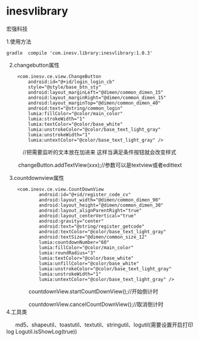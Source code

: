 # inesvlibrary
宏强科技

   1.使用方法
   
    gradle  compile 'com.inesv.library:inesvlibrary:1.0.3' 
    
    
    
   2.changebutton属性
    
        <com.inesv.ce.view.ChangeButton
            android:id="@+id/login_login_cb"
            style="@style/base_btn_sty"
            android:layout_marginLeft="@dimen/common_dimen_15"
            android:layout_marginRight="@dimen/common_dimen_15"
            android:layout_marginTop="@dimen/common_dimen_40"
            android:text="@string/common_login"
            lumia:fillColor="@color/main_color"
            lumia:strokeWidth="1"
            lumia:textColor="@color/base_white"
            lumia:unstrokeColor="@color/base_text_light_gray"
            lumia:unstrokeWidth="1"
            lumia:untextColor="@color/base_text_light_gray" />
            
            //把需要监听的文本放在加进来 这样当满足条件按钮就会改变样式
            
            changeButton.addTextView(xxx);//参数可以是textview或者edittext 
            
            
   3.countdownview属性     
   
        <com.inesv.ce.view.CountDownView
                android:id="@+id/register_code_cv"
                android:layout_width="@dimen/common_dimen_90"
                android:layout_height="@dimen/common_dimen_30"
                android:layout_alignParentRight="true"
                android:layout_centerVertical="true"
                android:gravity="center"
                android:text="@string/register_getcode"
                android:textColor="@color/base_text_light_gray"
                android:textSize="@dimen/common_size_12"
                lumia:countdownNumber="60"
                lumia:fillColor="@color/main_color"
                lumia:roundRadius="3"
                lumia:textColor="@color/base_white"
                lumia:unfillColor="@color/base_white"
                lumia:unstrokeColor="@color/base_text_light_gray"
                lumia:unstrokeWidth="1"
                lumia:untextColor="@color/base_text_light_gray" />
                
                countdownView.startCountDownView();//开始倒计时
                
                countdownView.cancelCountDownView();//取消倒计时
     
    
    4.工具类
     
       md5、shapeutil、toastutil、textutil、stringutil、logutil(需要设置开启打印log Logutil.isShowLog(true))
